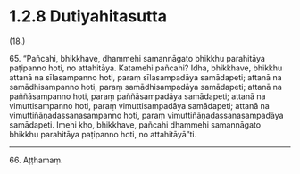 # 1.2.8 Dutiyahitasutta

(18.)

65\. “Pañcahi, bhikkhave, dhammehi samannāgato bhikkhu parahitāya paṭipanno hoti, no attahitāya. Katamehi pañcahi? Idha, bhikkhave, bhikkhu attanā na sīlasampanno hoti, paraṃ sīlasampadāya samādapeti; attanā na samādhisampanno hoti, paraṃ samādhisampadāya samādapeti; attanā na paññāsampanno hoti, paraṃ paññāsampadāya samādapeti; attanā na vimuttisampanno hoti, paraṃ vimuttisampadāya samādapeti; attanā na vimuttiñāṇadassanasampanno hoti, paraṃ vimuttiñāṇadassanasampadāya samādapeti. Imehi kho, bhikkhave, pañcahi dhammehi samannāgato bhikkhu parahitāya paṭipanno hoti, no attahitāyā”ti.

---

66\. Aṭṭhamaṃ.
